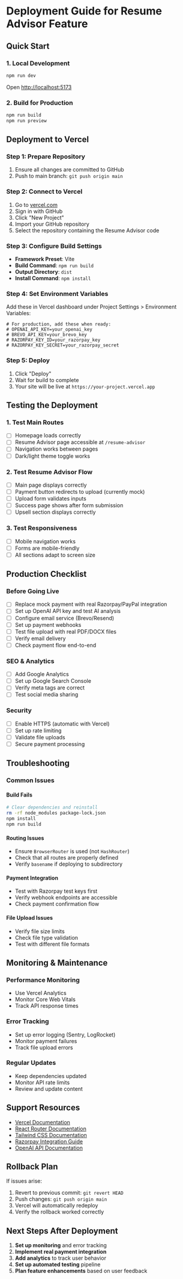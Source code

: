 # Deployment Guide for Resume Advisor Feature

## Quick Start

### 1. Local Development
```bash
npm run dev
```
Open [http://localhost:5173](http://localhost:5173)

### 2. Build for Production
```bash
npm run build
npm run preview
```

## Deployment to Vercel

### Step 1: Prepare Repository
1. Ensure all changes are committed to GitHub
2. Push to main branch: `git push origin main`

### Step 2: Connect to Vercel
1. Go to [vercel.com](https://vercel.com)
2. Sign in with GitHub
3. Click "New Project"
4. Import your GitHub repository
5. Select the repository containing the Resume Advisor code

### Step 3: Configure Build Settings
- **Framework Preset**: Vite
- **Build Command**: `npm run build`
- **Output Directory**: `dist`
- **Install Command**: `npm install`

### Step 4: Set Environment Variables
Add these in Vercel dashboard under Project Settings > Environment Variables:

```env
# For production, add these when ready:
# OPENAI_API_KEY=your_openai_key
# BREVO_API_KEY=your_brevo_key
# RAZORPAY_KEY_ID=your_razorpay_key
# RAZORPAY_KEY_SECRET=your_razorpay_secret
```

### Step 5: Deploy
1. Click "Deploy"
2. Wait for build to complete
3. Your site will be live at `https://your-project.vercel.app`

## Testing the Deployment

### 1. Test Main Routes
- [ ] Homepage loads correctly
- [ ] Resume Advisor page accessible at `/resume-advisor`
- [ ] Navigation works between pages
- [ ] Dark/light theme toggle works

### 2. Test Resume Advisor Flow
- [ ] Main page displays correctly
- [ ] Payment button redirects to upload (currently mock)
- [ ] Upload form validates inputs
- [ ] Success page shows after form submission
- [ ] Upsell section displays correctly

### 3. Test Responsiveness
- [ ] Mobile navigation works
- [ ] Forms are mobile-friendly
- [ ] All sections adapt to screen size

## Production Checklist

### Before Going Live
- [ ] Replace mock payment with real Razorpay/PayPal integration
- [ ] Set up OpenAI API key and test AI analysis
- [ ] Configure email service (Brevo/Resend)
- [ ] Set up payment webhooks
- [ ] Test file upload with real PDF/DOCX files
- [ ] Verify email delivery
- [ ] Check payment flow end-to-end

### SEO & Analytics
- [ ] Add Google Analytics
- [ ] Set up Google Search Console
- [ ] Verify meta tags are correct
- [ ] Test social media sharing

### Security
- [ ] Enable HTTPS (automatic with Vercel)
- [ ] Set up rate limiting
- [ ] Validate file uploads
- [ ] Secure payment processing

## Troubleshooting

### Common Issues

#### Build Fails
```bash
# Clear dependencies and reinstall
rm -rf node_modules package-lock.json
npm install
npm run build
```

#### Routing Issues
- Ensure `BrowserRouter` is used (not `HashRouter`)
- Check that all routes are properly defined
- Verify `basename` if deploying to subdirectory

#### Payment Integration
- Test with Razorpay test keys first
- Verify webhook endpoints are accessible
- Check payment confirmation flow

#### File Upload Issues
- Verify file size limits
- Check file type validation
- Test with different file formats

## Monitoring & Maintenance

### Performance Monitoring
- Use Vercel Analytics
- Monitor Core Web Vitals
- Track API response times

### Error Tracking
- Set up error logging (Sentry, LogRocket)
- Monitor payment failures
- Track file upload errors

### Regular Updates
- Keep dependencies updated
- Monitor API rate limits
- Review and update content

## Support Resources

- [Vercel Documentation](https://vercel.com/docs)
- [React Router Documentation](https://reactrouter.com/)
- [Tailwind CSS Documentation](https://tailwindcss.com/)
- [Razorpay Integration Guide](https://razorpay.com/docs/)
- [OpenAI API Documentation](https://platform.openai.com/docs/)

## Rollback Plan

If issues arise:
1. Revert to previous commit: `git revert HEAD`
2. Push changes: `git push origin main`
3. Vercel will automatically redeploy
4. Verify the rollback worked correctly

## Next Steps After Deployment

1. **Set up monitoring** and error tracking
2. **Implement real payment integration**
3. **Add analytics** to track user behavior
4. **Set up automated testing** pipeline
5. **Plan feature enhancements** based on user feedback
